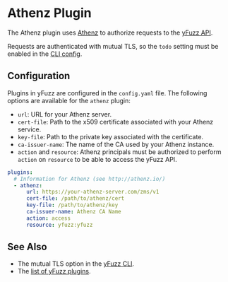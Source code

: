 # Athenz Plugin
The Athenz plugin uses [Athenz](http://www.athenz.io) to authorize requests to the [yFuzz API](../..).

Requests are authenticated with mutual TLS, so the `todo` setting must be enabled in the [CLI config](../../../cmd/yfuzz-cli#settings).

## Configuration
Plugins in yFuzz are configured in the `config.yaml` file. The following options are available for the `athenz` plugin:
* `url`: URL for your Athenz server.
* `cert-file`: Path to the x509 certificate associated with your Athenz service.
* `key-file`: Path to the private key associated with the certificate.
* `ca-issuer-name`: The name of the CA used by your Athenz instance.
* `action` and `resource`: Athenz principals must be authorized to perform `action` on `resource` to be able to access the yFuzz API.

```yaml
plugins:
  # Information for Athenz (see http://athenz.io/)
  - athenz:
      url: https://your-athenz-server.com/zms/v1
      cert-file: /path/to/athenz/cert
      key-file: /path/to/athenz/key
      ca-issuer-name: Athenz CA Name
      action: access
      resource: yfuzz:yfuzz
```

## See Also
* The mutual TLS option in the [yFuzz CLI](../../../cmd/yfuzz-cli#settings).
* The [list of yFuzz plugins](../../../docs/plugins.md).